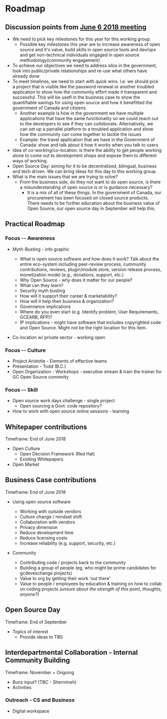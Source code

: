 # Roadmap

## Discussion points from [June 6 2018 meeting](https://github.com/canada-ca/OS-Advisory_Conseil-SO/blob/master/en/Working_Group_People/June%206%202018%20WG%20meeting.md)

* We need to pick key milestones for this year for this working group.
  * Possible key milestones this year are to increase awareness of open source and it's value, build skills in open source tools and dev/ops and get non-technical individuals engaged in open source methodology(community engagement)
* To achieve our objectives we need to address silos in the government, look into public/private relationships and re-use what others have already done
* To meet timelines, we need to start with quick wins. I.e. we should pick a project that is visible like the password renewal or another troubled application to show how the community effort made it transparent and successful. This will be usefl in the business case to show the quantifiable savings for using open source and how it benefitted the government of Canada and citizens.
  * Another example is how in the government we have multiple applications that have the same functionality so we could reach out to the developers to see if they can colloborate. Alternatively, we can set up a parrallel platform to a troubled application and show how the community can come together to tackle the issues
  * Example: the travel application that we have in the Government of Canada: show and talk about it how it works when you talk to users
* Idea of co-working/co-location: is there the ability to get people working alone to come out to development shops and expose them to different ways of working.
* Open Source Day: aiming for it to be decentralized, bilingual, business and tech driven. We can bring ideas for this day to this working group.
* What is the main issues that we are trying to solve?
  * From the business side, do they not want to do open source, is there a misunderstanding of open source is or is guidance necessary?
    * It is a mix of all of these things. In the government of Canada, our procurement has been focused on closed source products. There needs to be further education about the business value of Open Source, our open source day in September will help this.

## Practical Roadmap

### Focus -- Awareness
* Myth-Busting - info graphic
  * What is open source software and how does it work? Talk about the entire eco-system including peer-review process, cummunity contributions, reviews, plugin/module store, version release process, monetization model (e.g., donations, support, etc.)
  * Why Open Source - why does it matter for our people?
  * What can they learn?
  * Security myth busting
  * How will it support their career & marketability?
  * How will it help their business & organization?
  * Governance implications
  * Where do you even start (e.g. Identify problem, User Requirements, GCEARB, RFP)?
  * IP implications - might have software that includes copyrighted code and Open Source. Might not be the right location for this item. 

* Co-location w/ private sector - working open

### Focus -- Culture
* Project Aristotle - Elements of effective teams
* Presentation - Todd (B.C.)
* Open Organization - Workshops - executive stream & train the trainer for GC Open Source commnity

### Focus -- Skill
* Open source work days challenge - single project
  * Open sourcing a Govt. code repository?
* How to work with open source online sessions - learning

## Whitepaper contributions

Timeframe: End of June 2018

* Open Culture
  * Open Decision Framework (Red Hat)
  * Existing Whitepapers
* Open Market

## Business Case contributions

Timeframe: End of June 2018

* Using open source software
  * Working with outside vendors
  * Culture change / mindset shift
  * Collaboration with vendors
  * Privacy dimension
  * Reduce development time
  * Reduce licensing costs
  * Increase reliability (e.g. support, security, etc.)

* Community
  * Contributing code / projects back to the community
  * Building a group of people (eg, who might be prime candidates for gcdevexchange projects)
  * Value to org by getting their work 'out there'
  * Value to people / employees by education & training on how to collab on coding projects _(unsure about the strength of this point, thoughts, anyone?)_

## Open Source Day

Timeframe: End of September

* Topics of interest
  * Provide ideas to TBS

## Interdepartmental Collaboration - Internal Community Building

Timeframe: November + Ongoing

* Bunz input? (TBC - Shermineh)
* Activities

### Outreach - CS and Business

* Digital workspace

##
